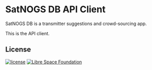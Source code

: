 # SatNOGS DB API Client

SatNOGS DB is a transmitter suggestions and crowd-sourcing app.

This is the API client.

## License

[![license](https://img.shields.io/badge/license-AGPL%203.0-6672D8.svg)](LICENSE)
[![Libre Space Foundation](https://img.shields.io/badge/%C2%A9%202014--2021-Libre%20Space%20Foundation-6672D8.svg)](https://librespacefoundation.org/)
